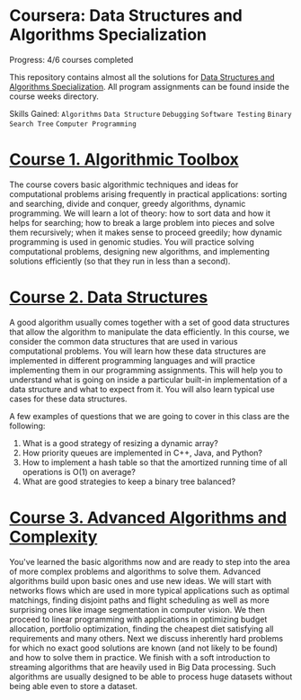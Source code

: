 # Coursera: Data Structures and Algorithms Specialization

Progress: 4/6 courses completed

This repository contains almost all the solutions for [Data Structures and Algorithms Specialization](https://www.coursera.org/specializations/data-structures-algorithms). All program assignments can be found inside the course weeks directory.

Skills Gained:
`Algorithms` `Data Structure` `Debugging` `Software Testing` `Binary Search Tree` `Computer Programming`


# [Course 1. Algorithmic Toolbox](/Algorithmic_toolbox/)

The course covers basic algorithmic techniques and ideas for computational problems arising frequently in practical applications: sorting and searching, divide and conquer, greedy algorithms, dynamic programming. We will learn a lot of theory: how to sort data and how it helps for searching; how to break a large problem into pieces and solve them recursively; when it makes sense to proceed greedily; how dynamic programming is used in genomic studies. You will practice solving computational problems, designing new algorithms, and implementing solutions efficiently (so that they run in less than a second).

# [Course 2. Data Structures](/data-structures/)
A good algorithm usually comes together with a set of good data structures that allow the algorithm to manipulate the data efficiently. In this course, we consider the common data structures that are used in various computational problems. You will learn how these data structures are implemented in different programming languages and will practice implementing them in our programming assignments. This will help you to understand what is going on inside a particular built-in implementation of a data structure and what to expect from it. You will also learn typical use cases for these data structures.

A few examples of questions that we are going to cover in this class are the following:
1. What is a good strategy of resizing a dynamic array?
2. How priority queues are implemented in C++, Java, and Python?
3. How to implement a hash table so that the amortized running time of all operations is O(1) on average?
4. What are good strategies to keep a binary tree balanced? 

# [Course 3. Advanced Algorithms and Complexity](/Advanced_Algorithms_and_Complexity/)
You've learned the basic algorithms now and are ready to step into the area of more complex problems and algorithms to solve them. Advanced algorithms build upon basic ones and use new ideas. We will start with networks flows which are used in more typical applications such as optimal matchings, finding disjoint paths and flight scheduling as well as more surprising ones like image segmentation in computer vision. We then proceed to linear programming with applications in optimizing budget allocation, portfolio optimization, finding the cheapest diet satisfying all requirements and many others. Next we discuss inherently hard problems for which no exact good solutions are known (and not likely to be found) and how to solve them in practice. We finish with a soft introduction to streaming algorithms that are heavily used in Big Data processing. Such algorithms are usually designed to be able to process huge datasets without being able even to store a dataset.
